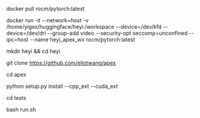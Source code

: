 docker pull rocm/pytorch:latest

docker run -it --network=host -v /home/yigex/huggingface/heyi:/workspace  --device=/dev/kfd --device=/dev/dri --group-add video  --security-opt seccomp=unconfined --ipc=host --name heyi_apex_wx  rocm/pytorch:latest

mkdir heyi && cd heyi

git clone https://github.com/eliotwang/apex

cd apex

python setup.py install --cpp_ext --cuda_ext

cd tests

bash run.sh